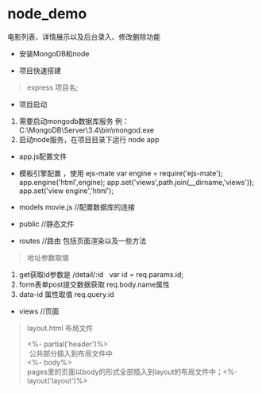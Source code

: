 
# node_demo
电影列表、详情展示以及后台录入、修改删除功能
*  安装MongoDB和node

*  项目快速搭建
 >  express 项目名;

* 项目启动
1.  需要启动mongodb数据库服务  例：C:\MongoDB\Server\3.4\bin\mongod.exe
2.  启动node服务，在项目目录下运行 node app


* app.js配置文件
- 模板引擎配置 ，使用 ejs-mate
var engine = require('ejs-mate');
app.engine('html',engine);
app.set('views',path.join(__dirname,'views'));
app.set('view engine','html');

* models movie.js //配置数据库的连接

* public //静态文件

*  routes //路由 包括页面渲染以及一些方法
> 地址参数取值  
1. get获取id参数是  /detail/:id   var id = req.params.id;
2. form表单post提交数据获取 req.body.name属性
3. data-id 属性取值  req.query.id


* views //页面
> layout.html 布局文件
> <div class="header"><%- partial('header')%></div>  公共部分插入到布局文件中
> <div class="main"><%- body%></div>
> pages里的页面以body的形式全部插入到layout的布局文件中；<%- layout('layout')%>
